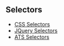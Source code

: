 ## Selectors
+ [CSS Selectors](Selectors/)
+ [JQuery Selectors](Selectors/)
+ [ATS Selectors](Selectors/)
